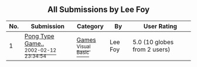 ﻿<div align="center">

## All Submissions by Lee Foy

</div>

No.  | Submission | Category | By   | User Rating
---- | ---------- | -------- | ---- | -----------
1 | [Pong Type Game\.\.<br /><sup>2002-02-12 23:34:54</sup>](https://github.com/Planet-Source-Code/lee-foy-pong-type-game__1-31703) | [Games<br /><sup>Visual Basic</sup>](../ByCategory/games__1-38.md) | Lee Foy | 5.0 (10 globes from 2 users)
